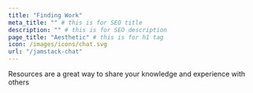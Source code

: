 ```yaml
---
title: "Finding Work"
meta_title: "" # this is for SEO title
description: "" # this is for SEO description
page_title: "Aesthetic" # this is for h1 tag
icon: /images/icons/chat.svg
url: "/jamstack-chat"
---
```


Resources are a great way to share your knowledge and experience with others
